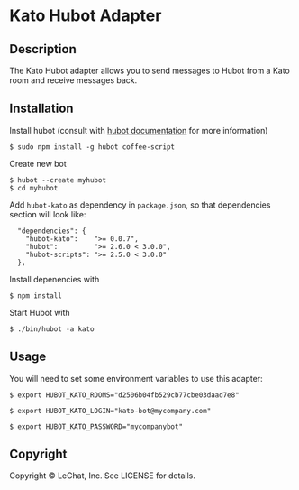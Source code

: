# Kato Hubot Adapter

## Description

The Kato Hubot adapter allows you to send messages to Hubot from a Kato room and receive messages back.

## Installation

Install hubot (consult with [hubot documentation](https://github.com/github/hubot/tree/master/docs) for more information)

    $ sudo npm install -g hubot coffee-script

Create new bot

    $ hubot --create myhubot
    $ cd myhubot

Add `hubot-kato` as dependency in `package.json`, so that dependencies section will look like:
```
  "dependencies": {
    "hubot-kato":    ">= 0.0.7",
    "hubot":         ">= 2.6.0 < 3.0.0",
    "hubot-scripts": ">= 2.5.0 < 3.0.0"
  },
```

Install depenencies with

    $ npm install

Start Hubot with

    $ ./bin/hubot -a kato

## Usage

You will need to set some environment variables to use this adapter:

    $ export HUBOT_KATO_ROOMS="d2506b04fb529cb77cbe03daad7e8"

    $ export HUBOT_KATO_LOGIN="kato-bot@mycompany.com"

    $ export HUBOT_KATO_PASSWORD="mycompanybot"

## Copyright

Copyright &copy; LeChat, Inc. See LICENSE for details.
